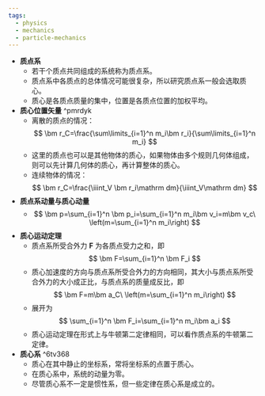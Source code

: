 ```yaml
---
tags:
  - physics
  - mechanics
  - particle-mechanics
---
```


- **质点系**
	- 若干个质点共同组成的系统称为质点系。
	- 质点系中各质点的总体情况可能很复杂，所以研究质点系一般会选取质心。
	- 质心是各质点质量的集中，位置是各质点位置的加权平均。
- **质心位置矢量** ^pmrdyk
	- 离散的质点的情况：
	  $$
	  \bm r_C=\frac{\sum\limits_{i=1}^n m_i\bm r_i}{\sum\limits_{i=1}^n m_i}
	  $$
	- 这里的质点也可以是其他物体的质心，如果物体由多个规则几何体组成，则可以先计算几何体的质心，再计算整体的质心。
	- 连续物体的情况：
	  $$
	  \bm r_C=\frac{\iiint_V \bm r_i\mathrm dm}{\iiint_V\mathrm dm}
	  $$
- **质点系动量与质心动量**
	- $$
	  \bm p=\sum_{i=1}^n \bm p_i=\sum_{i=1}^n m_i\bm v_i=m\bm v_c\ \left(m=\sum_{i=1}^n m_i\right)
	  $$
- **质心运动定理**
	- 质点系所受合外力 $\bm F$ 为各质点受力之和，即
	  $$
	  \bm F=\sum_{i=1}^n \bm F_i
	  $$
	- 质心加速度的方向与质点系所受合外力的方向相同，其大小与质点系所受合外力的大小成正比，与质点系的质量成反比，即
	  $$
	  \bm F=m\bm a_C\ \left(m=\sum_{i=1}^n m_i\right)
	  $$
	- 展开为
	  $$
	  \sum_{i=1}^n \bm F_i=\sum_{i=1}^n m_i\bm a_i
	  $$
	- 质心运动定理在形式上与牛顿第二定律相同，可以看作质点系的牛顿第二定律。
- **质心系** ^6tv368
	- 质心在其中静止的坐标系，常将坐标系的点置于质心。
	- 在质心系中，系统的动量为零。
	- 尽管质心系不一定是惯性系，但一些定律在质心系是成立的。